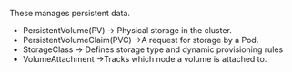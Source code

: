 These manages persistent data.
- PersistentVolume(PV) -> Physical storage in the cluster.
- PersistentVolumeClaim(PVC) ->A request for storage by a Pod.
- StorageClass -> Defines storage type and dynamic provisioning rules
- VolumeAttachment ->Tracks which node a volume is attached to.